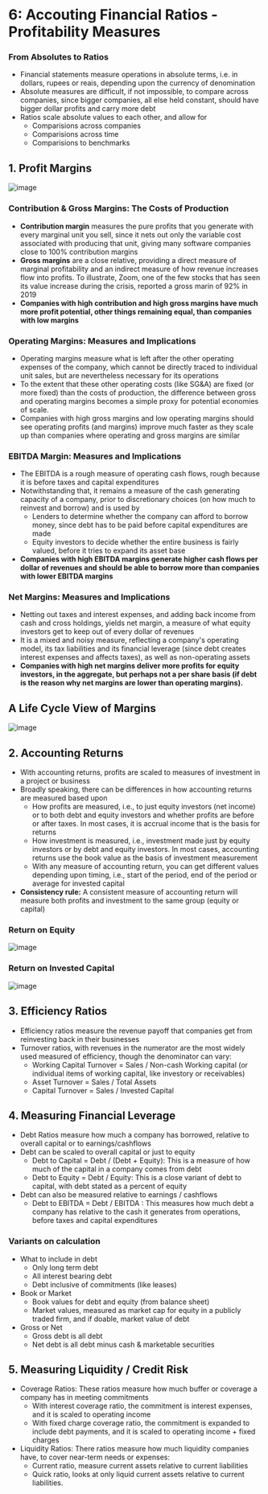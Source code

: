 # 6: Accouting Financial Ratios - Profitability Measures

### From Absolutes to Ratios

- Financial statements measure operations in absolute terms, i.e. in dollars, rupees or reais, depending upon the currency of denomination
- Absolute measures are difficult, if not impossible, to compare across companies, since bigger companies, all else held constant, should have bigger dollar profits and carry more debt
- Ratios scale absolute values to each other, and allow for
  - Comparisions across companies
  - Comparisions across time
  - Comparisions to benchmarks

## 1. Profit Margins

![image](../../media/Accounting-for-Finance_6-Accouting-Financial-Ratios-Profitability-Measures-image1.jpg)

### Contribution & Gross Margins: The Costs of Production

- **Contribution margin** measures the pure profits that you generate with every marginal unit you sell, since it nets out only the variable cost associated with producing that unit, giving many software companies close to 100% contribution margins
- **Gross margins** are a close relative, providing a direct measure of marginal profitability and an indirect measure of how revenue increases flow into profits. To illustrate, Zoom, one of the few stocks that has seen its value increase during the crisis, reported a gross marin of 92% in 2019
- **Companies with high contribution and high gross margins have much more profit potential, other things remaining equal, than companies with low margins**

### Operating Margins: Measures and Implications

- Operating margins measure what is left after the other operating expenses of the company, which cannot be directly traced to individual unit sales, but are nevertheless necessary for its operations
- To the extent that these other operating costs (like SG&A) are fixed (or more fixed) than the costs of production, the difference between gross and operating margins becomes a simple proxy for potential economies of scale.
- Companies with high gross margins and low operating margins should see operating profits (and margins) improve much faster as they scale up than companies where operating and gross margins are similar

### EBITDA Margin: Measures and Implications

- The EBITDA is a rough measure of operating cash flows, rough because it is before taxes and capital expenditures
- Notwithstanding that, it remains a measure of the cash generating capacity of a company, prior to discretionary choices (on how much to reinvest and borrow) and is used by
  - Lenders to determine whether the company can afford to borrow money, since debt has to be paid before capital expenditures are made
  - Equity investors to decide whether the entire business is fairly valued, before it tries to expand its asset base
- **Companies with high EBITDA margins generate higher cash flows per dollar of revenues and should be able to borrow more than companies with lower EBITDA margins**

### Net Margins: Measures and Implications

- Netting out taxes and interest expenses, and adding back income from cash and cross holdings, yields net margin, a measure of what equity investors get to keep out of every dollar of revenues
- It is a mixed and noisy measure, reflecting a company's operating model, its tax liabilities and its financial leverage (since debt creates interest expenses and affects taxes), as well as non-operating assets
- **Companies with high net margins deliver more profits for equity investors, in the aggregate, but perhaps not a per share basis (if debt is the reason why net margins are lower than operating margins).**

## A Life Cycle View of Margins

![image](../../media/Accounting-for-Finance_6-Accouting-Financial-Ratios-Profitability-Measures-image2.jpg)

## 2. Accounting Returns

- With accounting returns, profits are scaled to measures of investment in a project or business
- Broadly speaking, there can be differences in how accounting returns are measured based upon
  - How profits are measured, i.e., to just equity investors (net income) or to both debt and equity investors and whether profits are before or after taxes. In most cases, it is accrual income that is the basis for returns
  - How investment is measured, i.e., investment made just by equity investors or by debt and equity investors. In most cases, accounting returns use the book value as the basis of investment measurement
  - With any measure of accounting return, you can get different values depending upon timing, i.e., start of the period, end of the period or average for invested capital
- **Consistency rule:** A consistent measure of accounting return will measure both profits and investment to the same group (equity or capital)

### Return on Equity

![image](../../media/Accounting-for-Finance_6-Accouting-Financial-Ratios-Profitability-Measures-image3.jpg)

### Return on Invested Capital

![image](../../media/Accounting-for-Finance_6-Accouting-Financial-Ratios-Profitability-Measures-image4.jpg)

## 3. Efficiency Ratios

- Efficiency ratios measure the revenue payoff that companies get from reinvesting back in their businesses
- Turnover ratios, with revenues in the numerator are the most widely used measured of efficiency, though the denominator can vary:
  - Working Capital Turnover = Sales / Non-cash Working capital (or individual items of working capital, like investory or receivables)
  - Asset Turnover = Sales / Total Assets
  - Capital Turnover = Sales / Invested Capital

## 4. Measuring Financial Leverage

- Debt Ratios measure how much a company has borrowed, relative to overall capital or to earnings/cashflows
- Debt can be scaled to overall capital or just to equity
  - Debt to Capital = Debt / (Debt + Equity): This is a measure of how much of the capital in a company comes from debt
  - Debt to Equity = Debt / Equity: This is a close variant of debt to capital, with debt stated as a percent of equity
- Debt can also be measured relative to earnings / cashflows
  - Debt to EBITDA = Debt / EBITDA : This measures how much debt a company has relative to the cash it generates from operations, before taxes and capital expenditures

### Variants on calculation

- What to include in debt
  - Only long term debt
  - All interest bearing debt
  - Debt inclusive of commitments (like leases)
- Book or Market
  - Book values for debt and equity (from balance sheet)
  - Market values, measured as market cap for equity in a publicly traded firm, and if doable, market value of debt
- Gross or Net
  - Gross debt is all debt
  - Net debt is all debt minus cash & marketable securities

## 5. Measuring Liquidity / Credit Risk

- Coverage Ratios: These ratios measure how much buffer or coverage a company has in meeting commitments
  - With interest coverage ratio, the commitment is interest expenses, and it is scaled to operating income
  - With fixed charge coverage ratio, the commitment is expanded to include debt payments, and it is scaled to operating income + fixed charges
- Liquidity Ratios: There ratios measure how much liquidity companies have, to cover near-term needs or expenses:
  - Current ratio, measure current assets relative to current liabilities
  - Quick ratio, looks at only liquid current assets relative to current liabilities.
